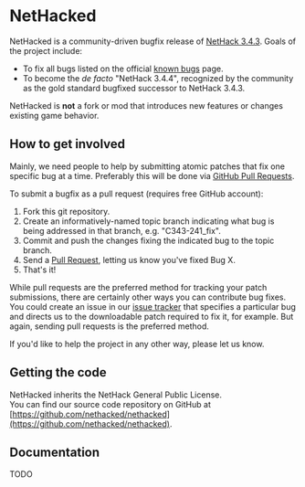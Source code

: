 NetHacked
=============================================================================

NetHacked is a community-driven bugfix release of [NetHack 3.4.3](www.nethack.org).  Goals of the project include:

- To fix all bugs listed on the official [known bugs](http://www.nethack.org/v343/bugs.html) page.
- To become the *de facto* "NetHack 3.4.4", recognized by the community as the gold standard bugfixed successor to NetHack 3.4.3.

NetHacked is **not** a fork or mod that introduces new features or changes existing game behavior.

How to get involved
-----------------------------------------------------------------------------

Mainly, we need people to help by submitting atomic patches that fix one specific bug at a time.  Preferably this will be done via [GitHub Pull Requests](http://help.github.com/pull-requests/).  

To submit a bugfix as a pull request (requires free GitHub account):

1. Fork this git repository.
2. Create an informatively-named topic branch indicating what bug is being addressed in that branch, e.g. "C343-241_fix".
3. Commit and push the changes fixing the indicated bug to the topic branch.
4. Send a [Pull Request](http://help.github.com/pull-requests/), letting us know you've fixed Bug X.
5. That's it!

While pull requests are the preferred method for tracking your patch submissions, there are certainly other ways you can contribute bug fixes.  You could create an issue in our [issue tracker](https://github.com/nethacked/nethacked/issues) that specifies a particular bug and directs us to the downloadable patch required to fix it, for example.  But again, sending pull requests is the preferred method.

If you'd like to help the project in any other way, please let us know.

Getting the code
-----------------------------------------------------------------------------

NetHacked inherits the NetHack General Public License.  
You can find our source code repository on GitHub at [https://github.com/nethacked/nethacked](https://github.com/nethacked/nethacked).

Documentation
-----------------------------------------------------------------------------

TODO
